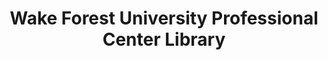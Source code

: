 ---
layout: repo
title: "Wake Forest University Professional Center Library"
id: 5294
permalink: repos/5294/
---